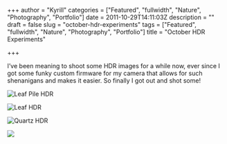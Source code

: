 +++
author = "Kyrill"
categories = ["Featured", "fullwidth", "Nature", "Photography", "Portfolio"]
date = 2011-10-29T14:11:03Z
description = ""
draft = false
slug = "october-hdr-experiments"
tags = ["Featured", "fullwidth", "Nature", "Photography", "Portfolio"]
title = "October HDR Experiments"

+++


I’ve been meaning to shoot some HDR images for a while now, ever since I got some funky custom firmware for my camera that allows for such shenanigans and makes it easier. So finally I got out and shot some!

![Leaf Pile HDR](https://antisp.in/blog/wp-content/uploads/2011/10/6291192603_5a345877d81.jpg "Leaf Pile HDR")

![Leaf HDR](https://antisp.in/blog/wp-content/uploads/2011/10/6291708784_191a25956f.jpg "Leaf HDR")

![Quartz HDR](https://antisp.in/blog/wp-content/uploads/2011/10/6291186271_5080278404.jpg "Quartz HDR")

![](https://www.flickr.com/photos/poolski/6291190703/)


